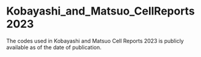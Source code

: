 # Kobayashi_and_Matsuo_CellReports2023
The codes used in Kobayashi and Matsuo Cell Reports 2023 is publicly available as of the date of publication.
